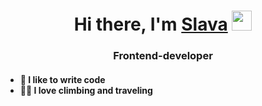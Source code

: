 <h1 align="center">Hi there, I'm <a href="https:me/molotka" target="_blank">Slava</a> 
<img src="https://github.com/blackcater/blackcater/raw/main/images/Hi.gif" height="32"/></h1>
<h3 align="center">Frontend-developer</h3>
<h4>
<ul>
<li>💪 I like to write code</li>
<li>🏃🏻 I love climbing and traveling</li>
</ul>
</h4>
